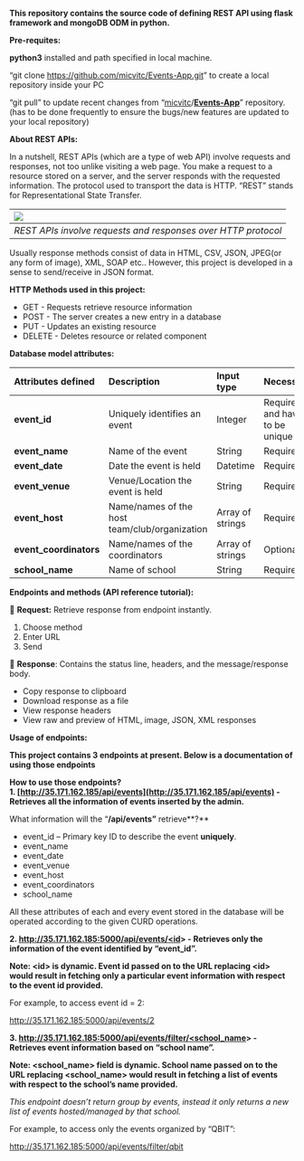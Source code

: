﻿**This repository contains the source code of defining REST API using flask framework and mongoDB ODM in python.**

**Pre-requites:**

**python3** installed and path specified in local machine.

“git clone <https://github.com/micvitc/Events-App.git>” to create a local repository inside your PC

“git pull” to update recent changes from “[micvitc](https://github.com/micvitc)/[**Events-App**](https://github.com/micvitc/Events-App)” repository.(has to be done frequently to ensure the bugs/new features are updated to your local repository)

**About REST APIs:**

In a nutshell, REST APIs (which are a type of web API) involve requests and responses, not too unlike visiting a web page. You make a request to a resource stored on a server, and the server responds with the requested information. The protocol used to transport the data is HTTP. “REST” stands for Representational State Transfer.


|![](rest-api-image.png)|
| :- |
|*REST APIs involve requests and responses over HTTP protocol*|

Usually response methods consist of data in HTML, CSV, JSON, JPEG(or any form of image), XML, SOAP etc..  However, this project is developed in a sense to send/receive in JSON format.


**HTTP Methods used in this project:**

- GET - Requests retrieve resource information
- POST - The server creates a new entry in a database
- PUT - Updates an existing resource
- DELETE - Deletes resource or related component

**Database model attributes:**

|**Attributes defined**|**Description**|**Input type**|**Necessity**|
| :- | :- | :- | :- |
|**event\_id**|Uniquely identifies an event|Integer|Required and have to be unique|
|**event\_name** |Name of the event|String|Required|
|**event\_date**|Date the event is held|Datetime|Required|
|**event\_venue**|Venue/Location the event is held|String|Required |
|**event\_host**|Name/names of the host team/club/organization|Array of strings|Required|
|**event\_coordinators**|Name/names of the coordinators|Array of strings|Optional|
|**school\_name**|Name of school|String|Required|


**Endpoints and methods (API reference tutorial):**

🚀 **Request:** Retrieve response from endpoint instantly.

1. Choose method
1. Enter URL
1. Send

👋 **Response**: Contains the status line, headers, and the message/response body.

- Copy response to clipboard
- Download response as a file
- View response headers
- View raw and preview of HTML, image, JSON, XML responses

**Usage of endpoints:**

**This project contains 3 endpoints at present. Below is a documentation of using those endpoints**

**How to use those endpoints?**\
**1. [http://35.171.162.185/api/events](http://35.171.162.185/api/events) - Retrieves all the information of events inserted by the admin.**

What information will the “**/api/events”** retrieve**?**

- event\_id – Primary key ID to describe the event **uniquely**. 
- event\_name 
- event\_date 
- event\_venue 
- event\_host 
- event\_coordinators 
- school\_name

All these attributes of each and every event stored in the database will be operated according to the given CURD operations. 


**2. [http://35.171.162.185:5000/api/events/<id](http://35.171.162.185:5000/api/events/%3cid)> - Retrieves only the information of the event identified by “event\_id”.** 

**Note: &lt;id&gt; is dynamic. Event id passed on to the URL replacing &lt;id&gt; would result in fetching only a particular event information with respect to the event id provided.**

For example, to access event id = 2:

<http://35.171.162.185:5000/api/events/2> 

**3. [http://35.171.162.185:5000/api/events/filter/<school_name](http://35.171.162.185:5000/api/events/filter/%3cschool_name)> - Retrieves event information based on “school name”.** 

**Note: <school\_name> field is dynamic. School name passed on to the URL replacing <school\_name> would result in fetching a list of events with respect to the school’s name provided.** 

*This endpoint doesn’t return group by events, instead it only returns a new list of events hosted/managed by that school.*

For example, to access only the events organized by “QBIT”:

<http://35.171.162.185:5000/api/events/filter/qbit>  

